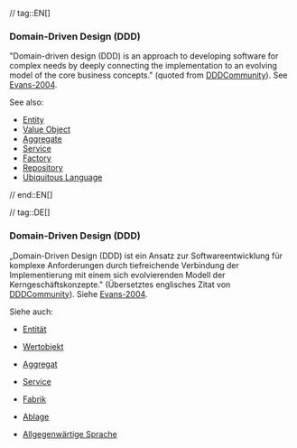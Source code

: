 // tag::EN[]
### Domain-Driven Design (DDD)

"Domain-driven design (DDD) is an approach to developing software for complex needs by deeply connecting the implementation to an evolving model of the core business concepts." (quoted from [DDDCommunity](http://dddcommunity.org/learning-ddd/what_is_ddd/)). See [Evans-2004](#ref-evans-2004).

See also:

  * [Entity](#term-entity)
  * [Value Object](#term-value-object)
  * [Aggregate](#term-aggregate)
  * [Service](#term-service-ddd)
  * [Factory](#term-factory)
  * [Repository](#term-repository)
  * [Ubiquitous Language](#term-ubiquitous-language)



// end::EN[]

// tag::DE[]
### Domain-Driven Design (DDD)

„Domain-Driven Design (DDD) ist ein Ansatz zur Softwareentwicklung für
komplexe Anforderungen durch tiefreichende Verbindung der
Implementierung mit einem sich evolvierenden Modell der
Kerngeschäftskonzepte." (Übersetztes englisches Zitat von
[DDDCommunity](http://dddcommunity.org/learning-ddd/what_is_ddd/)).
Siehe [Evans-2004](#ref-evans-2004).

Siehe auch:

-   [Entität](#term-entity)

-   [Wertobjekt](#term-value-object)

-   [Aggregat](#term-aggregate)

-   [Service](#term-service-ddd)

-   [Fabrik](#term-factory)

-   [Ablage](#term-repository)

-   [Allgegenwärtige Sprache](#term-ubiquitous-language)

